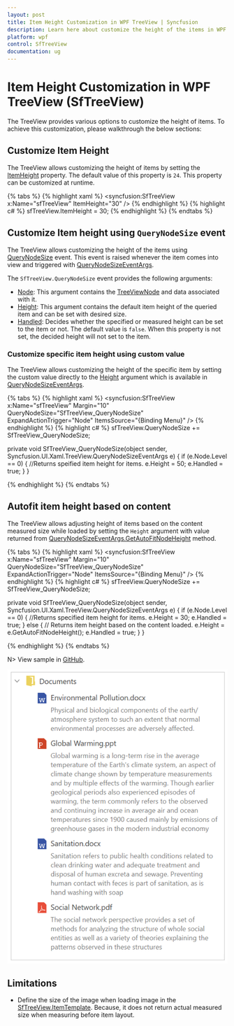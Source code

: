```yaml
---
layout: post
title: Item Height Customization in WPF TreeView | Syncfusion
description: Learn here about customize the height of the items in WPF TreeView. And autofit the items based on node content.
platform: wpf
control: SfTreeView
documentation: ug
---
```


# Item Height Customization in WPF TreeView (SfTreeView)

The TreeView provides various options to customize the height of items. To achieve this customization, please walkthrough the below sections:

## Customize Item Height

The TreeView allows customizing the height of items by setting the [ItemHeight](https://help.syncfusion.com/cr/wpf/Syncfusion.UI.Xaml.TreeView.SfTreeView.html#Syncfusion_UI_Xaml_TreeView_SfTreeView_ItemHeight) property. The default value of this property is `24`. This property can be customized at runtime.

{% tabs %}
{% highlight xaml %}
<syncfusion:SfTreeView x:Name="sfTreeView" ItemHeight="30" />
{% endhighlight %}
{% highlight c# %}
sfTreeView.ItemHeight = 30;
{% endhighlight %}
{% endtabs %}

## Customize Item height using `QueryNodeSize` event
 The TreeView allows customizing the height of the items using [QueryNodeSize](https://help.syncfusion.com/cr/wpf/Syncfusion.UI.Xaml.TreeView.SfTreeView.html) event. This event is raised whenever the item comes into view and triggered with [QueryNodeSizeEventArgs](https://help.syncfusion.com/cr/wpf/Syncfusion.UI.Xaml.TreeView.QueryNodeSizeEventArgs.html).

The `SfTreeView.QueryNodeSize` event provides the following arguments:
 
 * [Node](https://help.syncfusion.com/cr/wpf/Syncfusion.UI.Xaml.TreeView.QueryNodeSizeEventArgs.html#Syncfusion_UI_Xaml_TreeView_QueryNodeSizeEventArgs_Node): This argument contains the [TreeViewNode](https://help.syncfusion.com/cr/wpf/Syncfusion.UI.Xaml.TreeView.Engine.TreeViewNode.html) and data associated with it.
 * [Height](https://help.syncfusion.com/cr/wpf/Syncfusion.UI.Xaml.TreeView.QueryNodeSizeEventArgs.html#Syncfusion_UI_Xaml_TreeView_QueryNodeSizeEventArgs_Height): This argument contains the default item height of the queried item and can be set with desired size.
 * [Handled](https://help.syncfusion.com/cr/wpf/Syncfusion.UI.Xaml.TreeView.QueryNodeSizeEventArgs.html#Syncfusion_UI_Xaml_TreeView_QueryNodeSizeEventArgs_Handled): Decides whether the specified or measured height can be set to the item or not. The default value is `false`. When this property is not set, the decided height will not set to the item.

### Customize specific item height using custom value

The TreeView allows customizing the height of the specific item by setting the custom value directly to the [Height](https://help.syncfusion.com/cr/wpf/Syncfusion.UI.Xaml.TreeView.QueryNodeSizeEventArgs.html#Syncfusion_UI_Xaml_TreeView_QueryNodeSizeEventArgs_Height) argument which is available in [QueryNodeSizeEventArgs](https://help.syncfusion.com/cr/wpf/Syncfusion.UI.Xaml.TreeView.QueryNodeSizeEventArgs.html).

{% tabs %}
{% highlight xaml %}
<syncfusion:SfTreeView
    x:Name="sfTreeView"
    Margin="10"
    QueryNodeSize="SfTreeView_QueryNodeSize"    
    ExpandActionTrigger="Node"
    ItemsSource="{Binding Menu}" />
{% endhighlight %}
{% highlight c# %}
sfTreeView.QueryNodeSize += SfTreeView_QueryNodeSize;

private void SfTreeView_QueryNodeSize(object sender, Syncfusion.UI.Xaml.TreeView.QueryNodeSizeEventArgs e)
{
    if (e.Node.Level == 0)
    {
        //Returns speified item height for items.
        e.Height = 50;
        e.Handled = true;
    }
}

{% endhighlight %}
{% endtabs %}

## Autofit item height based on content

The TreeView allows adjusting height of items based on the content measured size while loaded by setting the `Height` argument with value returned from [QueryNodeSizeEventArgs.GetAutoFitNodeHeight](https://help.syncfusion.com/cr/wpf/Syncfusion.UI.Xaml.TreeView.QueryNodeSizeEventArgs.html#Syncfusion_UI_Xaml_TreeView_QueryNodeSizeEventArgs_GetAutoFitNodeHeight) method.

{% tabs %}
{% highlight xaml %}
<syncfusion:SfTreeView
    x:Name="sfTreeView"
    Margin="10"
    QueryNodeSize="SfTreeView_QueryNodeSize"    
    ExpandActionTrigger="Node"
    ItemsSource="{Binding Menu}" />
{% endhighlight %}
{% highlight c# %}
 sfTreeView.QueryNodeSize += SfTreeView_QueryNodeSize;

private void SfTreeView_QueryNodeSize(object sender, Syncfusion.UI.Xaml.TreeView.QueryNodeSizeEventArgs e)
{
    if (e.Node.Level == 0)
    {
        //Returns specified item height for items.
        e.Height = 30;
        e.Handled = true;
    }
    else
    {
        // Returns item height based on the content loaded.
        e.Height = e.GetAutoFitNodeHeight();
        e.Handled = true;
    }
}

{% endhighlight %}
{% endtabs %}

N> View sample in [GitHub](https://github.com/SyncfusionExamples/How-to-autofit-item-height-based-on-content-in-wpf-treeview).

![AutoFit items](ItemHeight_images/ItemHeight_image1.png)

## Limitations

 * Define the size of the image when loading image in the [SfTreeView.ItemTemplate](https://help.syncfusion.com/cr/wpf/Syncfusion.UI.Xaml.TreeView.SfTreeView.html#Syncfusion_UI_Xaml_TreeView_SfTreeView_ItemTemplate). Because, it does not return actual measured size when measuring before item layout.
 
